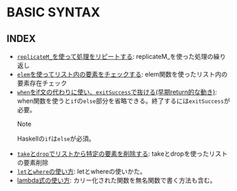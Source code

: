 # BASIC SYNTAX

## INDEX

- [`replicateM_`を使って処理をリピートする](./basic_syntax/repeat.hs): replicateM_を使った処理の繰り返し
- [`elem`を使ってリスト内の要素をチェックする](./syntax/elem.hs): elem関数を使ったリスト内の要素存在チェック
- [`when`をif文の代わりに使い、`exitSuccess`で抜ける(早期return的な動き)](./syntax/when.hs): when関数を使うと`if`の`else`部分を省略できる。終了するには`exitSuccess`が必要。
  > [!NOTE]
  > Haskellの`if`は`else`が必須。
- [`take`と`drop`でリストから特定の要素を削除する](./syntax/take_drop.hs): takeとdropを使ったリストの要素削除
- [`let`と`where`の使い方](./syntax/let_where.hs): letとwhereの使いかた。
- [lambda式の使い方](./syntax/lambda.hs): カリー化された関数を無名関数で書く方法も含む。
